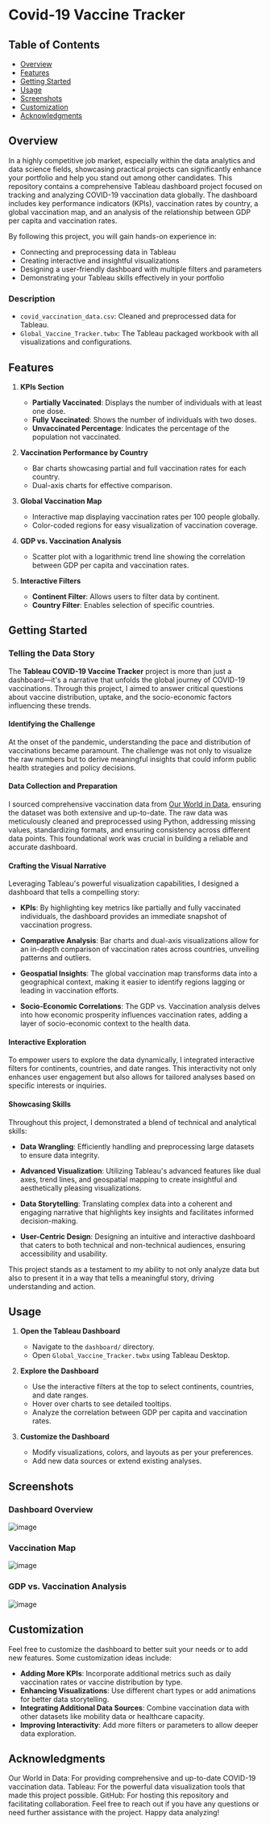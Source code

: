 # Covid-19 Vaccine Tracker

## Table of Contents

- [Overview](#overview)
- [Features](#features)
- [Getting Started](#getting-started)
- [Usage](#usage)
- [Screenshots](#screenshots)
- [Customization](#customization)
- [Acknowledgments](#acknowledgments)

## Overview

In a highly competitive job market, especially within the data analytics and data science fields, showcasing practical projects can significantly enhance your portfolio and help you stand out among other candidates. This repository contains a comprehensive Tableau dashboard project focused on tracking and analyzing COVID-19 vaccination data globally. The dashboard includes key performance indicators (KPIs), vaccination rates by country, a global vaccination map, and an analysis of the relationship between GDP per capita and vaccination rates.

By following this project, you will gain hands-on experience in:

- Connecting and preprocessing data in Tableau
- Creating interactive and insightful visualizations
- Designing a user-friendly dashboard with multiple filters and parameters
- Demonstrating your Tableau skills effectively in your portfolio

### Description

  - `covid_vaccination_data.csv`: Cleaned and preprocessed data for Tableau.
  - `Global_Vaccine_Tracker.twbx`: The Tableau packaged workbook with all visualizations and configurations.

## Features

1. **KPIs Section**
   - **Partially Vaccinated**: Displays the number of individuals with at least one dose.
   - **Fully Vaccinated**: Shows the number of individuals with two doses.
   - **Unvaccinated Percentage**: Indicates the percentage of the population not vaccinated.
   
2. **Vaccination Performance by Country**
   - Bar charts showcasing partial and full vaccination rates for each country.
   - Dual-axis charts for effective comparison.
   
3. **Global Vaccination Map**
   - Interactive map displaying vaccination rates per 100 people globally.
   - Color-coded regions for easy visualization of vaccination coverage.
   
4. **GDP vs. Vaccination Analysis**
   - Scatter plot with a logarithmic trend line showing the correlation between GDP per capita and vaccination rates.
   
5. **Interactive Filters**
   - **Continent Filter**: Allows users to filter data by continent.
   - **Country Filter**: Enables selection of specific countries.

## Getting Started

### Telling the Data Story

The **Tableau COVID-19 Vaccine Tracker** project is more than just a dashboard—it's a narrative that unfolds the global journey of COVID-19 vaccinations. Through this project, I aimed to answer critical questions about vaccine distribution, uptake, and the socio-economic factors influencing these trends.

#### **Identifying the Challenge**

At the onset of the pandemic, understanding the pace and distribution of vaccinations became paramount. The challenge was not only to visualize the raw numbers but to derive meaningful insights that could inform public health strategies and policy decisions.

#### **Data Collection and Preparation**

I sourced comprehensive vaccination data from [Our World in Data](https://ourworldindata.org/covid-vaccinations), ensuring the dataset was both extensive and up-to-date. The raw data was meticulously cleaned and preprocessed using Python, addressing missing values, standardizing formats, and ensuring consistency across different data points. This foundational work was crucial in building a reliable and accurate dashboard.

#### **Crafting the Visual Narrative**

Leveraging Tableau's powerful visualization capabilities, I designed a dashboard that tells a compelling story:

- **KPIs**: By highlighting key metrics like partially and fully vaccinated individuals, the dashboard provides an immediate snapshot of vaccination progress.
  
- **Comparative Analysis**: Bar charts and dual-axis visualizations allow for an in-depth comparison of vaccination rates across countries, unveiling patterns and outliers.
  
- **Geospatial Insights**: The global vaccination map transforms data into a geographical context, making it easier to identify regions lagging or leading in vaccination efforts.
  
- **Socio-Economic Correlations**: The GDP vs. Vaccination analysis delves into how economic prosperity influences vaccination rates, adding a layer of socio-economic context to the health data.

#### **Interactive Exploration**

To empower users to explore the data dynamically, I integrated interactive filters for continents, countries, and date ranges. This interactivity not only enhances user engagement but also allows for tailored analyses based on specific interests or inquiries.

#### **Showcasing Skills**

Throughout this project, I demonstrated a blend of technical and analytical skills:

- **Data Wrangling**: Efficiently handling and preprocessing large datasets to ensure data integrity.
  
- **Advanced Visualization**: Utilizing Tableau's advanced features like dual axes, trend lines, and geospatial mapping to create insightful and aesthetically pleasing visualizations.
  
- **Data Storytelling**: Translating complex data into a coherent and engaging narrative that highlights key insights and facilitates informed decision-making.
  
- **User-Centric Design**: Designing an intuitive and interactive dashboard that caters to both technical and non-technical audiences, ensuring accessibility and usability.

This project stands as a testament to my ability to not only analyze data but also to present it in a way that tells a meaningful story, driving understanding and action.

## Usage

1. **Open the Tableau Dashboard**
   
   - Navigate to the `dashboard/` directory.
   - Open `Global_Vaccine_Tracker.twbx` using Tableau Desktop.

2. **Explore the Dashboard**
   
   - Use the interactive filters at the top to select continents, countries, and date ranges.
   - Hover over charts to see detailed tooltips.
   - Analyze the correlation between GDP per capita and vaccination rates.

3. **Customize the Dashboard**
   
   - Modify visualizations, colors, and layouts as per your preferences.
   - Add new data sources or extend existing analyses.

## Screenshots

### Dashboard Overview

![image](https://github.com/user-attachments/assets/f66383c2-ba11-4ba5-9c25-1df75b91c288)

### Vaccination Map

![image](https://github.com/user-attachments/assets/17ea23e7-ed50-4aa1-8a8f-ae5a1fbb2e03)

### GDP vs. Vaccination Analysis

![image](https://github.com/user-attachments/assets/969e80a1-a39e-4f54-aae5-0a3819ef0daf)

## Customization

Feel free to customize the dashboard to better suit your needs or to add new features. Some customization ideas include:

- **Adding More KPIs**: Incorporate additional metrics such as daily vaccination rates or vaccine distribution by type.
- **Enhancing Visualizations**: Use different chart types or add animations for better data storytelling.
- **Integrating Additional Data Sources**: Combine vaccination data with other datasets like mobility data or healthcare capacity.
- **Improving Interactivity**: Add more filters or parameters to allow deeper data exploration.

## Acknowledgments

Our World in Data: For providing comprehensive and up-to-date COVID-19 vaccination data.
Tableau: For the powerful data visualization tools that made this project possible.
GitHub: For hosting this repository and facilitating collaboration.
Feel free to reach out if you have any questions or need further assistance with the project. Happy data analyzing!
